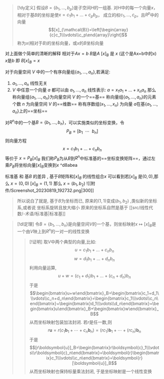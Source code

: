 

> [!dy定义] 
> 假设$B= \{b_{1},\dots,b_p\}$是子空间$H$的一组基. 对$H$中的每一个向量$x$，相对于基$B$的坐标是使$x=c_{1}b_{1}+\dots+c_pb_p$， 成立的权$c_1,\dots,c_{p}$，且$R^{p}$中的向量
> $$[x]_{\mathcal{B}}=\left[\begin{array}{c}c_1\\\vdots\\c_p\end{array}\right]$$
> 称为$x$(相对于$B$)的坐标向量，或$x$的$B$坐标向量

对上面做个简单的清晰的解释
	相对于$Ax=b$
	$B$是$A$
	$[x]_B$ 是 $x$ (这个是Ax=b中的x)
	$x$是$b$
	即 $B[x]_B=x$

对于向量空间 $V$ 中的一个有序向量组$\{a_1,\dots,a_{n}\}$,若满足:
1. $a_1,\dots,a_{n}$ 线性无关
2. $V$ 中任意一个向量 $a$ 都可以由 $a_1,\dots,a_{n}$ 线性表示: $a=x_{1}a_{1}+\dots+x_na_n$
那么称向量组$\{a_1,\dots,a_{n}\}$为向量空间 $V$ 的一个==基==
称向量组$\{a_1,\dots,a_{n}\}$的元素个数 $n$ 为向量空间 $V$ 的==维数==
称有序数组$(x_1,\dots,x_{n})$ 为向量 $a$在基$\{a_1,\dots,a_{n}\}$上的==坐标==





对$R^{n}$中的一个基$B= \{b_{1},\dots,b_n\}$，可以实施类似的坐标变换，令$$P_B=[b_{1}~~\dotsb~~b_n]$$则向量方程$$x=c_{1}b_{1}+\dots+c_nb_n$$等价于 $x=P_B[x]_B$
我们称$P_B$为从$B$到$R^{n}$中标准基的==坐标变换矩阵==，通过左乘$P_B$将坐标向量$[x]_B$变换到$x$ ^d8abea


标准基 和 基$B$ 的差异 , 基于$B$矩阵和$[x]_B$ 的线性组合$x$
	可以看到若$[x]_B$ 是$(0,0)$,那么 $x=(0,0)$
	$[x]_{B}=(1,1)$ 那么 $x=(b_{1},b_{2})$
![[附件/Screenshot_20230819_192732.png|300]]

> 所以说白了就是, 基于$B$为坐标而已, 原来的$(1,1)$变成$(b_{1},b_{2})$ ,类似新的坐标系,或者说 坐标系旋转且放大缩小
> 原来的坐标系自然是基于 [[src/线性代数/-术语/标准基|标准基]] 


> [!dl定理] 
> 令$B= \{b_{1},\dots,b_n\}$是向量空间$V$的一个基，则坐标映射$x\mapsto [x]_{B}$是一个由$V$映上到$R^{n}$的一对一的线性变换
> > [!证明] 
> 取$V$中两个典型的向量,比如: $$u=c_{1}b_{1}+\dots+c_nb_n$$$$w=d_{1}b_{1}+\dots+d_nb_n$$
利用向量运算,$$u+w=(c_{1}+d_{1})b_{1}+\dots+(c_n+d_n)b_n$$
于是$$\begin{bmatrix}u+w\end{bmatrix}_B=\begin{bmatrix}c_1+d_1\\\vdots\\c_n+d_n\end{bmatrix}=\begin{bmatrix}c_1\\\vdots\\c_n\end{bmatrix}+\begin{bmatrix}d_1\\\vdots\\d_n\end{bmatrix}=\begin{bmatrix}u\end{bmatrix}_B+\begin{bmatrix}w\end{bmatrix}_B$$
从而坐标映射包装加法封闭.
若$r$是任一数,则$$r\boldsymbol{u}=r(c_1\boldsymbol{b}_1+\cdots+c_n\boldsymbol{b}_n)=(rc_1)\boldsymbol{b}_1+\cdots+(rc_n)\boldsymbol{b}_n$$
于是$$[r\boldsymbol{u}]_B=\begin{bmatrix}r\boldsymbol{c}_1\\\vdots\\r\boldsymbol{c}_n\end{bmatrix}=\boldsymbol{r}\begin{bmatrix}c_1\\\vdots\\c_n\end{bmatrix}=\boldsymbol{r}[\boldsymbol{u}]_B$$
从而坐标映射也保持标量乘法封闭, 于是坐标映射是一个线性变换



